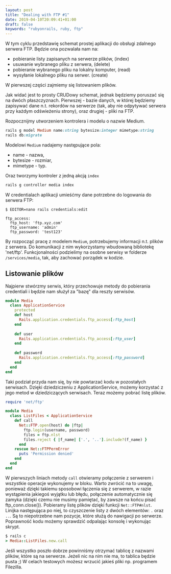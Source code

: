 ```yaml
---
layout: post
title: "Dealing with FTP #1"
date: 2019-04-10T20:09:41+01:00
draft: false
keywords: "rubyonrails, ruby, ftp"
---
```


W tym cyklu przedstawię schemat prostej aplikacji do obsługi zdalnego serwera FTP. Będzie ona pozwalała nam na:
- pobieranie listy zapisanych na serwerze plików, (index)
- usuwanie wybranego pliku z serwera, (delete)
- pobieranie wybranego pliku na lokalny komputer, (read)
- wysyłanie lokalnego pliku na serwer. (create)

W pierwszej części zajmiemy się listowaniem plików.

Jak widać jest to prosty CRUDowy schemat, jednak będziemy poruszać się na dwóch płaszczyznach. Pierwszej - bazie danych, w której będziemy zapisywać dane n.t. rekordów na serwerze (tak, aby nie odpytywać serwera przy każdym odświeżeniu strony), oraz drugiej - pliki na FTP.

Rozpocznijmy utworzeniem kontrolera i modelu o nazwie Medium.
```ruby
rails g model Medium name:string bytesize:integer mimetype:string
rails db:migrate
```
Modelowi `Medium` nadajemy następujące pola:
- name - nazwa,
- bytesize - rozmiar,
- mimetype - typ.

Oraz tworzymy kontroler z jedną akcją `index`
```ruby
rails g controller media index
```

W credentialach aplikacji umieśćmy dane potrzebne do logowania do serwera FTP:
```
$ EDITOR=nano rails credentials:edit
```
```
ftp_access:
  ftp_host: 'ftp.xyz.com'
  ftp_username: 'admin'
  ftp_password: 'test123'
```
By rozpocząć pracę z modelem `Medium`, potrzebujemy informacji n.t. plików z serwera. Do komunikacji z nim wykorzystamy wbudowaną bibliotekę 'net/ftp'. Funkcjonalności podzielimy na osobne serwisy w folderze `/services/media`, tak, aby zachować porządek w kodzie.

## Listowanie plików

Najpierw stwórzmy serwis, który przechowuje metody do pobierania credentiali i będzie nam służył za "bazę" dla reszty serwisów.  
```ruby
module Media
  class ApplicationService
    protected
    def host
      Rails.application.credentials.ftp_access[:ftp_host]
    end
    
    def user
      Rails.application.credentials.ftp_access[:ftp_user]
    end
    
    def password
      Rails.application.credentials.ftp_access[:ftp_password]
    end
  end
end
```
Taki podział przyda nam się, by nie powtarzać kodu w pozostałych serwisach. Dzięki dziedziczeniu z ApplicationService, możemy korzystać z jego metod w dziedziczących serwisach. Teraz możemy pobrać listę plików.
```ruby
require 'net/ftp'

module Media
  class ListFiles < ApplicationService
    def call
      Net::FTP.open(host) do |ftp|
        ftp.login(username, password)
        files = ftp.nlst
        files.reject { |f_name| ['.', '..'].include?(f_name) }
      end
    rescue Net::FTPPermError
      puts 'Permission denied'
    end
  end
end
```
W pierwszych liniach metody `call` otwieramy połączenie z serwerem i wszystkie operacje wykonujemy w bloku. Warto zwrócić na to uwagę, ponieważ dzięki takiemu sposobowi łączenia się z serwerem, w razie wystąpienia jakiegoś wyjątku lub błędu, połączenie automatycznie się zamyka (dzięki czemu nie musimy pamiętać, by zawsze na końcu pisać ftp_conn.close()).  Pobieramy listę plików dzięki funkcji `Net::FTP#nlst`. Linijka następująca po niej, to czyszczenie listy z dwóch elementów: `.` oraz `..`. Są to niepotrzebne nam pozycje, które służą do nawigacji po serwerze.  
Poprawność kodu możemy sprawdzić odpalając konsolę i wykonując skrypt.
```ruby
$ rails c
> Media::ListFiles.new.call
```
Jeśli wszystko poszło dobrze powinniśmy otrzymać tablicę z nazwami plików, które są na serwerze. Jeżeli nic na nim nie ma, to tablica będzie pusta ;) W celach testowych możesz wrzucić jakieś pliki np. programem Filezilla.